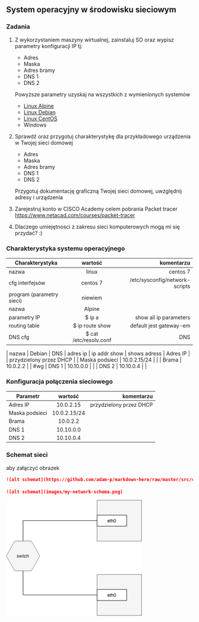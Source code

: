 ## System operacyjny w środowisku sieciowym

### Zadania


1. Z wykorzystaniem maszyny wirtualnej, zainstaluj SO oraz wypisz parametry konfiguracji IP tj:
   * Adres
   * Maska
   * Adres bramy
   * DNS 1
   * DNS 2
    
    Powyższe parametry uzyskaj na wszystkich z wymienionych systemów

   * [Linux Alpine](https://alpinelinux.org/)
   * [Linux Debian](https://www.debian.org/)
   * [Linux CentOS](https://www.centos.org/)
   * Windows 

2. Sprawdź oraz przygotuj charakterystykę dla przykładowego urządzenia w Twojej sieci domowej
   * Adres
   * Maska
   * Adres bramy
   * DNS 1
   * DNS 2
  
    Przygotuj dokumentację graficzną Twojej sieci domowej, uwzględnij adresy i urządzenia

3. Zarejestruj konto w CISCO Academy celem pobrania Packet tracer
   https://www.netacad.com/courses/packet-tracer

4. Dlaczego umiejętnosci z zakresu sieci komputerowych mogą mi się przydać? :)


### Charakterystyka systemu operacyjnego

| Charakterystyka           | wartość               | komentarzu                |
| -------------             |:-------------:        | -----:                    |
| nazwa                     | linux                 | centos 7                  |
| cfg interfejsów           | centos 7              | /etc/sysconfig/network-scripts         |
| program (parametry sieci) | niewiem               |                           |
| nazwa                     | Alpine                |                           |
| parametry IP              | $ ip a                | show all ip parameters    |
| routing table             | $ ip route show       | default jest gateway-em   |
| DNS cfg                   | $ cat /etc/resolv.conf| DNS

| nazwa                     | Debian                | DNS
| adres ip                  | ip addr show          | shows adress
| Adres IP                  |        | przydzielony przez DHCP |
| Maska podsieci            | 10.0.2.15/24  |  |
| Brama      | 10.0.2.2  |  | #wg
| DNS 1      | 10.10.0.0 |  |
| DNS 2      | 10.10.0.4 |  |
### Konfiguracja połączenia sieciowego

| Parametr | wartość            | komentarzu |
| ------------- |:-------------:| -----:|
| Adres IP      | 10.0.2.15     | przydzielony przez DHCP |
| Maska podsieci| 10.0.2.15/24  |  |
| Brama      | 10.0.2.2  |  | #wg
| DNS 1      | 10.10.0.0 |  |
| DNS 2      | 10.10.0.4 |  |

### Schemat sieci

aby załączyć obrazek 

```markdown
![alt schemat](https://github.com/adam-p/markdown-here/raw/master/src/common/images/icon48.png)![alt schemat](https://github.com/adam-p/markdown-here/raw/master/src/common/images/icon48.png)

![alt schemat](images/my-network-schema.png)
```

![my network](network.png)

